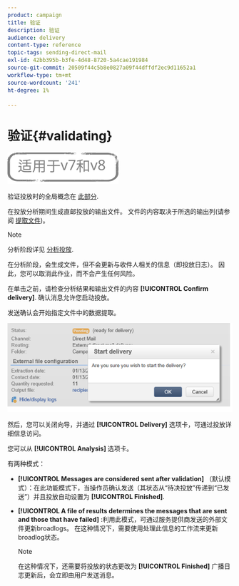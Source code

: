 ```yaml
---
product: campaign
title: 验证
description: 验证
audience: delivery
content-type: reference
topic-tags: sending-direct-mail
exl-id: 42bb395b-b3fe-4d48-8720-5a4cae191984
source-git-commit: 20509f44c5b8e0827a09f44dffdf2ec9d11652a1
workflow-type: tm+mt
source-wordcount: '241'
ht-degree: 1%

---
```


# 验证{#validating}

![](../../assets/common.svg)

验证投放时的全局概念在 [此部分](steps-validating-the-delivery.md).

在投放分析期间生成直邮投放的输出文件。 文件的内容取决于所选的输出列(请参阅 [提取文件](defining-the-direct-mail-content.md#extraction-file))。

>[!NOTE]
>
>分析阶段详见 [分析投放](steps-validating-the-delivery.md#analyzing-the-delivery).

在分析阶段，会生成文件，但不会更新与收件人相关的信息（即投放日志）。 因此，您可以取消此作业，而不会产生任何风险。

在单击之前，请检查分析结果和输出文件的内容 **[!UICONTROL Confirm delivery]**. 确认消息允许您启动投放。

发送确认会开始指定文件中的数据提取。

![](assets/s_ncs_user_postal_del_send_confirm_postal.png)

然后，您可以关闭向导，并通过 **[!UICONTROL Delivery]** 选项卡，可通过投放详细信息访问。

您可以从 **[!UICONTROL Analysis]** 选项卡。

有两种模式：

* **[!UICONTROL Messages are considered sent after validation]** （默认模式）：在此功能模式下，当操作员确认发送（其状态从“待决投放”传递到“已发送”）并且投放自动设置为 **[!UICONTROL Finished]**.
* **[!UICONTROL A file of results determines the messages that are sent and those that have failed]** :利用此模式，可通过服务提供商发送的外部文件更新broadlogs。 在这种情况下，需要使用处理此信息的工作流来更新broadlog状态。

   >[!NOTE]
   >
   >在这种情况下，还需要将投放的状态更改为 **[!UICONTROL Finished]** 广播日志更新后，会立即由用户发送消息。
